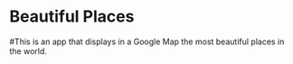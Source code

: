 Beautiful Places
===============

#This is an app that displays in a Google Map the most beautiful places in the world.

